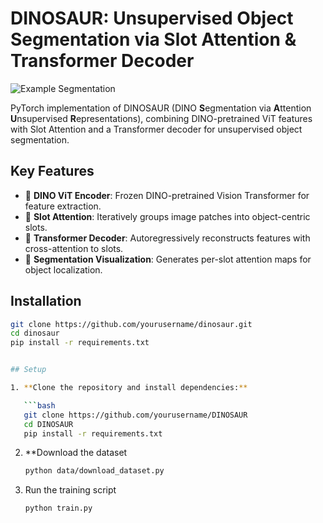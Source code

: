 # DINOSAUR: Unsupervised Object Segmentation via Slot Attention & Transformer Decoder

![Example Segmentation](docs/example_segmentation.png)

PyTorch implementation of DINOSAUR (DINO **S**egmentation via **A**ttention **U**nsupervised **R**epresentations), combining DINO-pretrained ViT features with Slot Attention and a Transformer decoder for unsupervised object segmentation.

## Key Features
- 🦖 **DINO ViT Encoder**: Frozen DINO-pretrained Vision Transformer for feature extraction.
- 🎰 **Slot Attention**: Iteratively groups image patches into object-centric slots.
- 🔄 **Transformer Decoder**: Autoregressively reconstructs features with cross-attention to slots.
- 🎨 **Segmentation Visualization**: Generates per-slot attention maps for object localization.

## Installation
```bash
git clone https://github.com/yourusername/dinosaur.git
cd dinosaur
pip install -r requirements.txt


## Setup

1. **Clone the repository and install dependencies:**

   ```bash
   git clone https://github.com/yourusername/DINOSAUR
   cd DINOSAUR
   pip install -r requirements.txt
   ```

2. **Download the dataset 
   
   ```bash 
   python data/download_dataset.py
   ```

3. Run the training script 
 
   ```bash 
   python train.py 
   ```



